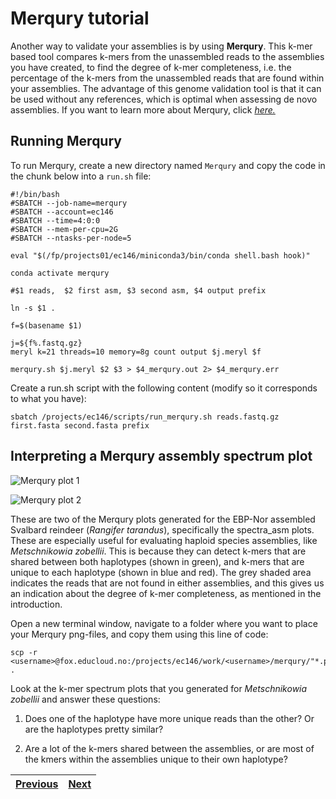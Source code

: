 # Merqury tutorial

Another way to validate your assemblies is by using **Merqury**. This k-mer based tool compares k-mers from the unassembled reads to the assemblies you have created, to find the degree of k-mer completeness, i.e. the percentage of the k-mers from the unassembled reads that are found within your assemblies. The advantage of this genome validation tool is that it can be used without any references, which is optimal when assessing de novo assemblies. If you want to learn more about Merqury, click [*here.*](https://github.com/marbl/merqury)

## Running Merqury

To run Merqury, create a new directory named `Merqury` and copy the code in the chunk below into a `run.sh` file:

```
#!/bin/bash
#SBATCH --job-name=merqury
#SBATCH --account=ec146
#SBATCH --time=4:0:0
#SBATCH --mem-per-cpu=2G
#SBATCH --ntasks-per-node=5

eval "$(/fp/projects01/ec146/miniconda3/bin/conda shell.bash hook)" 

conda activate merqury

#$1 reads,  $2 first asm, $3 second asm, $4 output prefix 

ln -s $1 .

f=$(basename $1)

j=${f%.fastq.gz}
meryl k=21 threads=10 memory=8g count output $j.meryl $f

merqury.sh $j.meryl $2 $3 > $4_merqury.out 2> $4_merqury.err
```

Create a run.sh script with the following content (modify so it corresponds to what you have):

```
sbatch /projects/ec146/scripts/run_merqury.sh reads.fastq.gz first.fasta second.fasta prefix
```

## Interpreting a Merqury assembly spectrum plot

![Merqury plot 1](https://user-images.githubusercontent.com/110542053/206440295-74db4b51-d5f8-43d4-961f-c027c0f080af.png)

![Merqury plot 2](https://user-images.githubusercontent.com/110542053/206440369-ef889d7f-08ee-4f77-8a87-c0b4042fdb9d.png)

These are two of the Merqury plots generated for the EBP-Nor assembled Svalbard reindeer (*Rangifer tarandus*), specifically the spectra_asm plots. These are especially useful for evaluating haploid species assemblies, like *Metschnikowia zobellii*. This is because they can detect k-mers that are shared between both haplotypes (shown in green), and k-mers that are unique to each haplotype (shown in blue and red). The grey shaded area indicates the reads that are not found in either assemblies, and this gives us an indication about the degree of k-mer completeness, as mentioned in the introduction. 

Open a new terminal window, navigate to a folder where you want to place your Merqury png-files, and copy them using this line of code:

```
scp -r <username>@fox.educloud.no:/projects/ec146/work/<username>/merqury/"*.png" .
```

Look at the k-mer spectrum plots that you generated for *Metschnikowia zobellii* and answer these questions:

1. Does one of the haplotype have more unique reads than the other? Or are the haplotypes pretty similar?

2. Are a lot of the k-mers shared between the assemblies, or are most of the kmers within the assemblies unique to their own haplotype?


|[Previous](https://github.com/ebp-nor/genome-assembly-workshop-2022/blob/main/07_BUSCO.md)|[Next](https://github.com/ebp-nor/genome-assembly-workshop-2022/blob/main/09_FCS_GX.md)|
|---|---|
